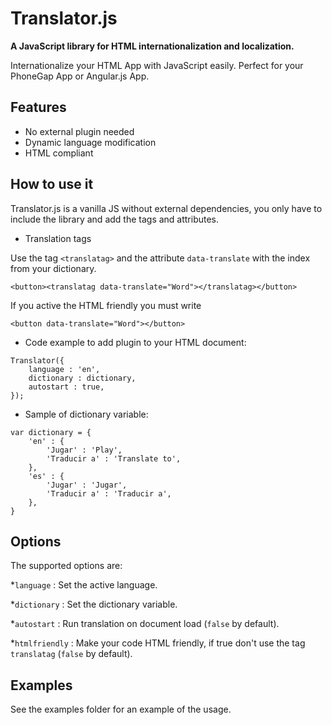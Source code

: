 Translator.js
=============

**A JavaScript library for HTML internationalization and localization.**

Internationalize your HTML App with JavaScript easily. Perfect for your 
PhoneGap App or Angular.js App.

## Features

- No external plugin needed
- Dynamic language modification
- HTML compliant

## How to use it

Translator.js is a vanilla JS without external dependencies, you only 
have to include the library and add the tags and attributes.

- Translation tags

Use the tag `<translatag>` and the attribute `data-translate` with the index 
from your dictionary.
```
<button><translatag data-translate="Word"></translatag></button>
```

If you active the HTML friendly you must write
```
<button data-translate="Word"></button>
```

- Code example to add plugin to your HTML document:

```
Translator({
	language : 'en',
	dictionary : dictionary,
	autostart : true,
});
```
- Sample of dictionary variable:

```
var dictionary = {
	'en' : {
		'Jugar' : 'Play',
		'Traducir a' : 'Translate to',
	},
	'es' : {
		'Jugar' : 'Jugar',
		'Traducir a' : 'Traducir a',
	},
}
```

## Options

The supported options are:

*`language` : Set the active language.

*`dictionary` : Set the dictionary variable.

*`autostart` : Run translation on document load (`false` by default).

*`htmlfriendly` : Make your code HTML friendly, if true don't use the tag `translatag` (`false` by default).

## Examples

See the examples folder for an example of the usage.